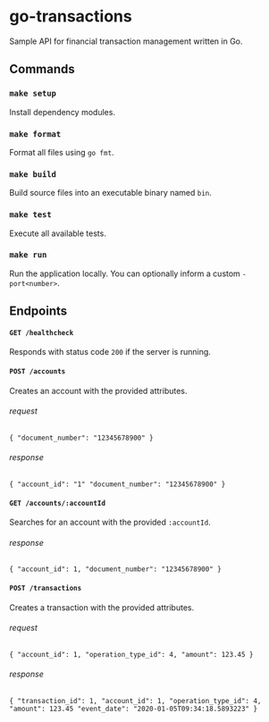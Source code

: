 # go-transactions
Sample API for financial transaction management written in Go.

## Commands

### `make setup`
Install dependency modules.

### `make format`
Format all files using `go fmt`.

### `make build`
Build source files into an executable binary named `bin`.

### `make test`                    
Execute all available tests.

### `make run`
Run the application locally. You can optionally inform a custom `-port<number>`.

## Endpoints

#### `GET /healthcheck` 
Responds with status code `200` if the server is running.

#### `POST /accounts` 
Creates an account with the provided attributes.
###### request 
`{
    "document_number": "12345678900"
}`
###### response 
`{
    "account_id": "1"
    "document_number": "12345678900"
}`

#### `GET /accounts/:accountId` 
Searches for an account with the provided `:accountId`.
###### response 
`{
    "account_id": 1,
    "document_number": "12345678900"
}`

#### `POST /transactions` 
Creates a transaction with the provided attributes.
###### request
`{
    "account_id": 1,
    "operation_type_id": 4,
    "amount": 123.45
}`
###### response
`{
    "transaction_id": 1,
    "account_id": 1,
    "operation_type_id": 4,
    "amount": 123.45
    "event_date": "2020-01-05T09:34:18.5893223"
}`
